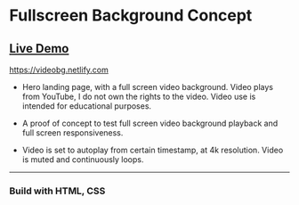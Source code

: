 # Fullscreen Background Concept

## [Live Demo](https://videobg.netlify.com)

https://videobg.netlify.com

- Hero landing page, with a full screen video background.
  Video plays from YouTube, I do not own the rights to the video. Video use is intended for educational purposes.

- A proof of concept to test full screen video background playback and full screen responsiveness.

- Video is set to autoplay from certain timestamp, at 4k resolution. Video is muted and continuously loops.

---

### Build with HTML, CSS
